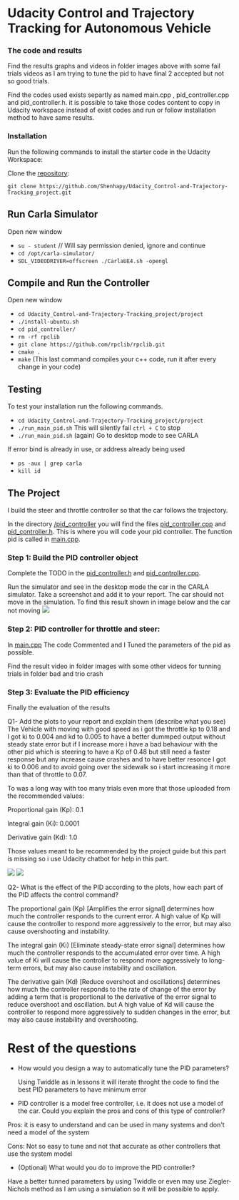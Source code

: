 # Udacity Control and Trajectory Tracking for Autonomous Vehicle

### The code and results
Find the results graphs and videos in folder images above with some fail trials videos as I am trying to tune the pid to have final 2 accepted but not so good trials.

Find the codes used exists separtly as named main.cpp , pid_controller.cpp and pid_controller.h. 
it is possible to take those codes content to copy in Udacity workspace instead of exist codes and run
or follow installation method to have same results.

### Installation

Run the following commands to install the starter code in the Udacity Workspace:

Clone the <a href="https://github.com/Shenhapy/Udacity_Control-and-Trajectory-Tracking_project.git" target="_blank">repository</a>:

`git clone https://github.com/Shenhapy/Udacity_Control-and-Trajectory-Tracking_project.git`

## Run Carla Simulator

Open new window

* `su - student`
// Will say permission denied, ignore and continue
* `cd /opt/carla-simulator/`
* `SDL_VIDEODRIVER=offscreen ./CarlaUE4.sh -opengl`

## Compile and Run the Controller

Open new window

* `cd Udacity_Control-and-Trajectory-Tracking_project/project`
* `./install-ubuntu.sh`
* `cd pid_controller/`
* `rm -rf rpclib`
* `git clone https://github.com/rpclib/rpclib.git`
* `cmake .`
* `make` (This last command compiles your c++ code, run it after every change in your code)

## Testing

To test your installation run the following commands.

* `cd Udacity_Control-and-Trajectory-Tracking_project/project`
* `./run_main_pid.sh`
This will silently fail `ctrl + C` to stop
* `./run_main_pid.sh` (again)
Go to desktop mode to see CARLA

If error bind is already in use, or address already being used

* `ps -aux | grep carla`
* `kill id`


## The Project

I build the steer and throttle controller so that the car follows the trajectory.

In the directory [/pid_controller](https://github.com/udacity/nd013-c6-control-starter/tree/master/project/pid_controller)  you will find the files [pid_controller.cpp](https://github.com/udacity/nd013-c6-control-starter/blob/master/project/pid_controller/pid_controller.cpp)  and [pid_controller.h](https://github.com/udacity/nd013-c6-control-starter/blob/master/project/pid_controller/pid_controller.h). This is where you will code your pid controller.
The function pid is called in [main.cpp](https://github.com/udacity/nd013-c6-control-starter/blob/master/project/pid_controller/main.cpp).

### Step 1: Build the PID controller object
Complete the TODO in the [pid_controller.h](https://github.com/udacity/nd013-c6-control-starter/blob/master/project/pid_controller/pid_controller.h) and [pid_controller.cpp](https://github.com/udacity/nd013-c6-control-starter/blob/master/project/pid_controller/pid_controller.cpp).

Run the simulator and see in the desktop mode the car in the CARLA simulator. Take a screenshot and add it to your report. The car should not move in the simulation.
To find this result shown in image below and the car not moving
<img src='images/cntrl1.png'/>

### Step 2: PID controller for throttle and steer:
In [main.cpp](https://github.com/udacity/nd013-c6-control-starter/blob/master/project/pid_controller/main.cpp)
The code Commented and I Tuned the parameters of the pid as possible.

Find the result video in folder images with some other videos for tunning trials in folder bad and trio crash
### Step 3: Evaluate the PID efficiency
Finally the evaluation of the results

Q1- Add the plots to your report and explain them (describe what you see)
The Vehicle with moving with good speed as i got the throttle kp to 0.18 and I got ki to 0.004 and kd to 0.005 to have a better dummped output without steady state error but if I increase more i have a bad behaviour with the other pid which is steering to have a Kp of 0.48 but still need a faster response but any increase cause crashes and to have better resonce I got ki to 0.006 and to avoid going over the sidewalk so i start increasing it more than that of throttle to 0.07.

To was a long way with too many trials even more that those uploaded from the recommended values:

Proportional gain (Kp): 0.1

Integral gain (Ki): 0.0001

Derivative gain (Kd): 1.0

Those values meant to be recommended by the project guide but this part is missing so i use Udacity chatbot for help in this part.

<img src='images/a1.png'/>
<img src='images/a2.png'/>

Q2- What is the effect of the PID according to the plots, how each part of the PID affects the control command?

The proportional gain (Kp) [Amplifies the error signal] determines how much the controller responds to the current error. A high value of Kp will cause the controller to respond more aggressively to the error, but may also cause overshooting and instability.

The integral gain (Ki) [Eliminate steady-state error signal] determines how much the controller responds to the accumulated error over time. A high value of Ki will cause the controller to respond more aggressively to long-term errors, but may also cause instability and oscillation.

The derivative gain (Kd) [Reduce overshoot and oscillations] determines how much the controller responds to the rate of change of the error by adding a term that is proportional to the derivative of the error signal to reduce overshoot and oscillation. but A high value of Kd will cause the controller to respond more aggressively to sudden changes in the error, but may also cause instability and overshooting.

# Rest of the questions
- How would you design a way to automatically tune the PID parameters?

  Using Twiddle as in lessons it will iterate throght the code to find the best PID parameters to have minimum error
  
- PID controller is a model free controller, i.e. it does not use a model of the car. Could you explain the pros and cons of this type of controller?

Pros: it is easy to understand and can be used in many systems and don't need a model of the system

Cons: Not so easy to tune and not that accurate as other controllers that use the system model

- (Optional) What would you do to improve the PID controller?

Have a better tunned parameters by using Twiddle or even may use Ziegler-Nichols method as I am using a simulation so it will be possible to apply.
